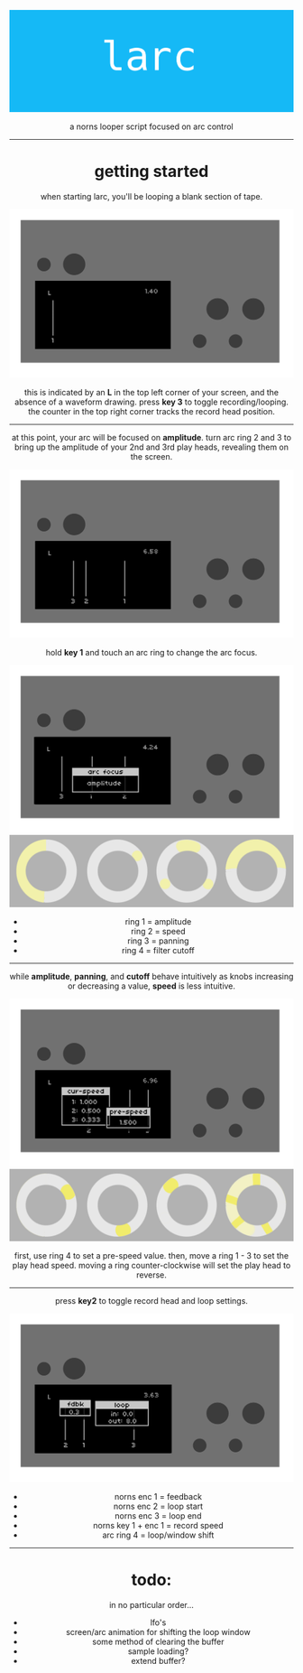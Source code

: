 ![](assets/Untitled-1123.png)
<div align="center">a norns looper script focused on arc control</div>


---

<div align="center">
  <h1>getting started</h1> 

when starting larc, you'll be looping a blank section of tape.

![](assets/larc-start.png)

this is indicated by an **L** in the top left corner of your screen, and the absence of a waveform drawing. press **key 3** to toggle recording/looping. the counter in the top right corner tracks the record head position.

---


at this point, your arc will be focused on **amplitude**. turn arc ring 2 and 3 to bring up the amplitude of your 2nd and 3rd play heads, revealing them on the screen.

![](assets/larc-3-heads.png)


hold **key 1** and touch an arc ring to change the arc focus.

![](assets/larc-arc-focus-m.png)
![](assets/larc2.png)

* ring 1 = amplitude
* ring 2 = speed
* ring 3 = panning
* ring 4 = filter cutoff

---

while **amplitude**, **panning**, and **cutoff** behave intuitively as knobs increasing or decreasing a value, **speed** is less intuitive.

![](assets/larc-speed.png)
![](assets/larc-arc-speed.png)

first, use ring 4 to set a pre-speed value. then, move a ring 1 - 3 to set the play head speed. moving a ring counter-clockwise will set the play head to reverse.

---

press **key2** to toggle record head and loop settings.


![](assets/larc-settings.png)

* norns enc 1 = feedback
* norns enc 2 = loop start
* norns enc 3 = loop end
* norns key 1 + enc 1 = record speed
* arc ring 4 = loop/window shift

---

# todo:

in no particular order...

* lfo's
* screen/arc animation for shifting the loop window
* some method of clearing the buffer
* sample loading?
* extend buffer?

</div>
